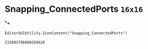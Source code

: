 # Snapping_ConnectedPorts `16x16`
<img src="/img/Snapping_ConnectedPorts.png" width=16 height=16>

``` CSharp
EditorGUIUtility.IconContent("Snapping_ConnectedPorts")
```
```
233893796008256626
```
